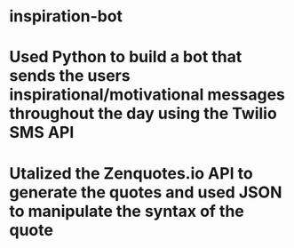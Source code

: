 # inspiration-bot
# Used Python to build a bot that sends the users inspirational/motivational messages throughout the day using the Twilio SMS API
# Utalized the Zenquotes.io API to generate the quotes and used JSON to manipulate the syntax of the quote
